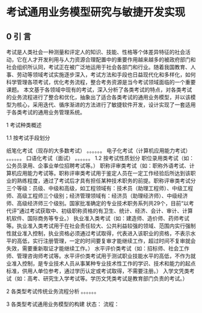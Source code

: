 # 考试通用业务模型研究与敏捷开发实现 #
 

## 0 引 言 ##
考试是人类社会一种测量和评定人的知识、技能、性格等个体差异特征的社会活动，它在人才开发利用与人力资源合理配置中的重要作用越来越多的被政府部门和社会组织所认同，考试正在被广泛地运用于社会各部门和行业。随着我国教育、人事、劳动等领域考试实施逐步深入，考试方法和手段也日益现代化和多样化，如何科学管理各项考试，优化考务流程，整合考务资源是当今考试领域面临的一个重要课题。
本文基于各领域中现有的考试，深入分析了各类考试的特点，对各类考试的业务流程进行了整合和优化，抽象出了适合各类考试的通用业务模型，并以该模型为核心，采用迭代、循序渐进的方法进行了敏捷软件开发，设计实现了一套适用于各类考试的通用业务管理系统。

1 考试种类概述

1.1 按考试手段划分

纸笔化考试（现存的大多数考试）   。。。。。。
电子化考试（计算机应用能力考试） 。。。。。。
口语化考试（面试）               。。。。。。
1.2 按考试性质划分
职位录用类考试（如：公务员录用、企事业单位招聘考试等。）
职称评审类考试（如：职称外语考试、计算机应用能力考试等。职称评审类考试用于鉴定人员在一定工作经验后所达到该职业的熟练程度，通过了考试后才具有担任某种技术职务的前提。职称评审类考试分三个等级：员级、中级和高级，如工程领域有：技术员（助理工程师）、中级工程师、高级工程师三个级别；经济管理领域有：经济员（助理经济师）、中级经济师、高级经济师三个级别。国家批准确定的专业技术职务系列共29个，目前“以考代评”通过考试获取中、初级职称资格的有卫生、统计、经济、会计、审计、计算机软件、国际商务等专业。）
执业准入类考试（如：建造师、造价师、药师考试等。执业准入类考试用于在社会责任较大、公共利益较强的领域、范围内实行强制性就业准入控制，执业资格必须通过考试取得，代表进入该职业的资格，不表示水平的高低，实行注册管理，一定的时间要复审才能继续工作，超过时间不复审就会失效，需要重新取证才能继续工作。）
水平评价类考试（如：招标师、社会工作师、管理咨询师考试等。水平评价类考试用于测试职业技能水平的高低，不作为就业准入控制，是专业技术人员从事某种专业技术性工作的学识、技术和能力的起点标准，供用人单位参考，通过学历认定或考试取得，不需要注册。）
入学文凭类考试（如：高考、研究生入学考试等。学历文凭类考试是教育部门负责的考试。） 

2 各类型考试传统业务流程分析
。。。。。。

3 各类型考试通用业务模型的构建
状态：              流程：
